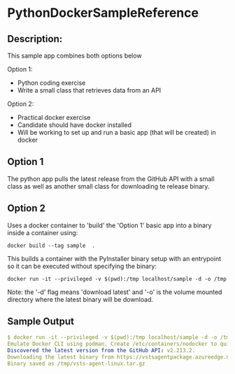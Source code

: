 # PythonDockerSampleReference

## Description:

This sample app combines both options below

Option 1:
- Python coding exercise
- Write a small class that retrieves data from an API

Option 2:
- Practical docker exercise
- Candidate should have docker installed
- Will be working to set up and run a basic app (that will be created) in docker

## Option 1

The python app pulls the latest release from the GitHub API with a small class
as well as another small class for downloading te release binary.

## Option 2

Uses a docker container to 'build' the 'Option 1' basic app into a binary inside a container
using:

```docker build --tag sample  .```

This builds a container with the PyInstaller binary setup with an entrypoint
so it can be executed without specifying the binary:

```docker run -it --privileged -v $(pwd):/tmp localhost/sample -d -o /tmp```

Note: the '-d' flag means 'download latest' and '-o' is the volume mounted directory where 
the latest binary will be download.

## Sample Output

```yaml
$ docker run -it --privileged -v $(pwd):/tmp localhost/sample -d -o /tmp
Emulate Docker CLI using podman. Create /etc/containers/nodocker to quiet msg.
Discovered the latest version from the GitHub API: v2.213.2.
Downloading the latest binary from https://vstsagentpackage.azureedge.net/agent/2.213.2/vsts-agent-linux-x64-2.213.2.tar.gz
Binary saved as /tmp/vsts-agent-linux.tar.gz
```